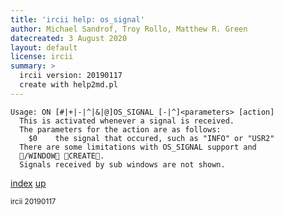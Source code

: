 ```yaml
---
title: 'ircii help: os_signal'
author: Michael Sandrof, Troy Rollo, Matthew R. Green
datecreated: 3 August 2020
layout: default
license: ircii
summary: >
  ircii version: 20190117
  create with help2md.pl
---
```

```
Usage: ON [#|+|-|^|&|@]OS_SIGNAL [-|^]<parameters> [action]
  This is activated whenever a signal is received.
  The parameters for the action are as follows:
    $0    the signal that occured, such as "INFO" or "USR2"
  There are some limitations with OS_SIGNAL support and
  /WINDOW CREATE.
  Signals received by sub windows are not shown.
```

[index](index.html)
[up](..)

<small> ircii 20190117 </small>

